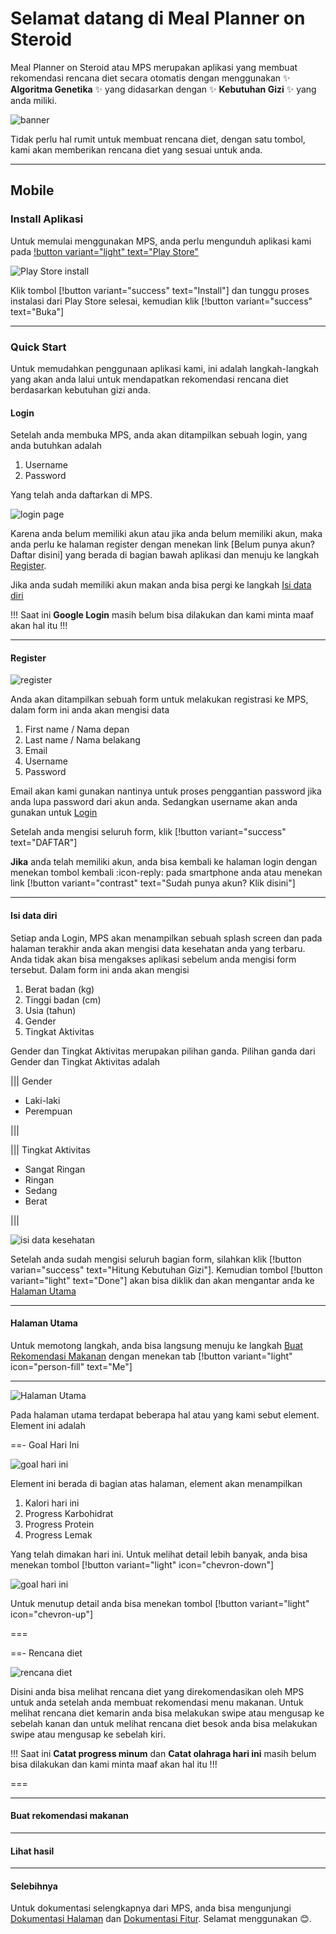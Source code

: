 # Selamat datang di Meal Planner on Steroid

Meal Planner on Steroid atau MPS merupakan aplikasi yang membuat rekomendasi rencana diet secara otomatis dengan menggunakan ✨ **Algoritma Genetika** ✨ yang didasarkan dengan ✨ **Kebutuhan Gizi** ✨ yang anda miliki.

![banner](static/images/home-banner.jpg)

Tidak perlu hal rumit untuk membuat rencana diet, dengan satu tombol, kami akan memberikan rencana diet yang sesuai untuk anda.

---

## Mobile

### Install Aplikasi

Untuk memulai menggunakan MPS, anda perlu mengunduh aplikasi kami pada [!button variant="light" text="Play Store"](https://play.google.com/store/apps/details?id=io.github.alifirhas.mps)

![Play Store install](static/images/mobile-app/playstore-install.jpg)

Klik tombol [!button variant="success" text="Install"] dan tunggu proses instalasi dari Play Store selesai, kemudian klik [!button variant="success" text="Buka"]

---

### Quick Start

Untuk memudahkan penggunaan aplikasi kami, ini adalah langkah-langkah yang akan anda lalui untuk mendapatkan rekomendasi rencana diet berdasarkan kebutuhan gizi anda.

#### Login

Setelah anda membuka MPS, anda akan ditampilkan sebuah login, yang anda butuhkan adalah

1. Username
2. Password

Yang telah anda daftarkan di MPS.

![login page](static/images/mobile-app/login.jpg)

Karena anda belum memiliki akun atau jika anda belum memiliki akun, maka anda perlu ke halaman register dengan menekan link [Belum punya akun? Daftar disini] yang berada di bagian bawah aplikasi dan menuju ke langkah [Register](readme.md#register).

Jika anda sudah memiliki akun makan anda bisa pergi ke langkah [Isi data diri](readme.md#isi-data-diri)

!!!
Saat ini **Google Login** masih belum bisa dilakukan dan kami minta maaf akan hal itu
!!!

---

#### Register

![register](static/images/mobile-app/register.jpg)

Anda akan ditampilkan sebuah form untuk melakukan registrasi ke MPS, dalam form ini anda akan mengisi data

1. First name / Nama depan
2. Last name / Nama belakang
3. Email
4. Username
5. Password

Email akan kami gunakan nantinya untuk proses penggantian password jika anda lupa password dari akun anda. Sedangkan username akan anda gunakan untuk [Login](readme.md#login)

<!-- Gambar register disini -->

Setelah anda mengisi seluruh form, klik [!button variant="success" text="DAFTAR"]

**Jika** anda telah memiliki akun, anda bisa kembali ke halaman login dengan menekan tombol kembali :icon-reply: pada smartphone anda atau menekan link [!button variant="contrast" text="Sudah punya akun? Klik disini"]

---

#### Isi data diri

Setiap anda Login, MPS akan menampilkan sebuah splash screen dan pada halaman terakhir anda akan mengisi data kesehatan anda yang terbaru. Anda tidak akan bisa mengakses aplikasi sebelum anda mengisi form tersebut. Dalam form ini anda akan mengisi

1. Berat badan (kg)
2. Tinggi badan (cm)
3. Usia (tahun)
4. Gender
5. Tingkat Aktivitas

Gender dan Tingkat Aktivitas merupakan pilihan ganda. Pilihan ganda dari Gender dan Tingkat Aktivitas adalah

||| Gender

- Laki-laki
- Perempuan

|||

||| Tingkat Aktivitas

- Sangat Ringan
- Ringan
- Sedang
- Berat

|||

![isi data kesehatan](static/images/mobile-app/hitung-kebutuhan-gizi-splash.jpg)

Setelah anda sudah mengisi seluruh bagian form, silahkan klik [!button varian="success" text="Hitung Kebutuhan Gizi"]. Kemudian tombol [!button variant="light" text="Done"] akan bisa diklik dan akan mengantar anda ke [Halaman Utama](readme.md#halaman-utama)

---

#### Halaman Utama

Untuk memotong langkah, anda bisa langsung menuju ke langkah [Buat Rekomendasi Makanan](readme.md#buat-rekomendasi-makanan) dengan menekan tab [!button variant="light" icon="person-fill" text="Me"]

---

![Halaman Utama](static/images/mobile-app/home.jpg)

Pada halaman utama terdapat beberapa hal atau yang kami sebut element. Element ini adalah

==- Goal Hari Ini

![goal hari ini](static/images/mobile-app/goal-hari-ini.jpg)

Element ini berada di bagian atas halaman, element akan menampilkan

1. Kalori hari ini
2. Progress Karbohidrat
3. Progress Protein
4. Progress Lemak

Yang telah dimakan hari ini. Untuk melihat detail lebih banyak, anda bisa menekan tombol [!button variant="light" icon="chevron-down"]

![goal hari ini](static/images/mobile-app/goal-hari-ini-detail.jpg)

Untuk menutup detail anda bisa menekan tombol [!button variant="light" icon="chevron-up"]

===

==- Rencana diet

![rencana diet](static/images/mobile-app/rencana-diet.jpg)

Disini anda bisa melihat rencana diet yang direkomendasikan oleh MPS untuk anda setelah anda membuat rekomendasi menu makanan. Untuk melihat rencana diet kemarin anda bisa melakukan swipe atau mengusap ke sebelah kanan dan untuk melihat rencana diet besok anda bisa melakukan swipe atau mengusap ke sebelah kiri.

!!!
Saat ini **Catat progress minum** dan **Catat olahraga hari ini** masih belum bisa dilakukan dan kami minta maaf akan hal itu
!!!

===

---

#### Buat rekomendasi makanan

---

#### Lihat hasil

---

#### Selebihnya

Untuk dokumentasi selengkapnya dari MPS, anda bisa mengunjungi [Dokumentasi Halaman](mobile/Halaman/readme.md) dan [Dokumentasi Fitur](mobile/Fitur/readme.md). Selamat menggunakan 😊.
